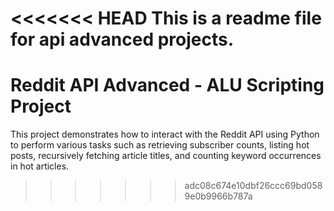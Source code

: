 <<<<<<< HEAD
 This is a readme file for api advanced projects.
=======
# Reddit API Advanced - ALU Scripting Project

This project demonstrates how to interact with the Reddit API using Python to perform various tasks such as retrieving subscriber counts, listing hot posts, recursively fetching article titles, and counting keyword occurrences in hot articles.
>>>>>>> adc08c674e10dbf26ccc69bd0589e0b9966b787a
